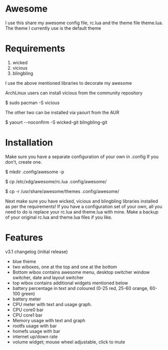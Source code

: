 Awesome
=======

I use this share my awesome config file, rc.lua and the theme file theme.lua. 
The theme I currently use is the default theme

Requirements
============

1. wicked
2. vicious
3. blingbling

I use the above mentioned libraries to decorate my awesome

ArchLinux users can install vicious from the community repository

$ sudo pacman -S vicious

The other two can be installed via yaourt from the AUR

$ yaourt --noconfirm -S wicked-git blingbling-git


Installation
============

Make sure you have a separate configuration of your own in .config
If you don't, create one.

$ mkdir .config/awesome -p

$ cp /etc/xdg/awesome/rc.lua .config/awesome/

$ cp -r /usr/share/awesome/themes .config/awesome/


Next make sure you have wicked, vicious and blingbling libraries installed as per the requirements!
If you have a configuration set of your own, all you need to do is replace your rc.lua and theme.lua with mine. Make a backup of your original rc.lua and theme.lua files if you like.


Features
========

v3.1 changelog (initial release)
+ blue theme
+ two wiboxes, one at the top and one at the bottom
+ Bottom wibox contains awesome menu, desktop switcher window switcher, date and layout switcher
+ top wibox contains additional widgets mentioned below
+ battery percentage in text and coloured (0-25 red, 25-60 orange, 60-100 green)
+ battery meter
+ CPU meter with text and usage graph.
+ CPU core0 bar
+ CPU core1 bar
+ Memory usage with text and graph
+ rootfs usage with bar
+ homefs usage with bar
+ internet up/down rate
+ volume widget; mouse wheel adjustable, click to mute
